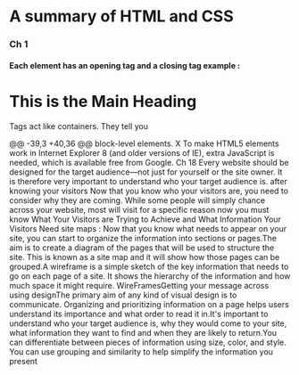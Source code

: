 # A summary of HTML and CSS
### Ch 1 
#### Each element has an opening tag and a closing tag example : <h1>This is the Main Heading</h1> Tags act like containers. They tell you
@@ -39,3 +40,36 @@ block-level elements.
X To make HTML5 elements work in Internet Explorer 8
(and older versions of IE), extra JavaScript is needed,
which is available free from Google.
Ch 18
Every website should be designed for the
target audience—not just for yourself or the
site owner. It is therefore very important to
understand who your target audience is.
after knowing your visitors Now that you know who your visitors are, you
need to consider why they are coming. While
some people will simply chance across your
website, most will visit for a specific reason
now you must know What Your Visitors are
Trying to Achieve and What Information
Your Visitors Need
site maps : Now that you know what needs to appear
on your site, you can start to organize the
information into sections or pages.The aim is to create a diagram
of the pages that will be used
to structure the site. This is
known as a site map and it will
show how those pages can be
grouped.A wireframe is a simple sketch of the key
information that needs to go on each page of a
site. It shows the hierarchy of the information
and how much space it might require.
WireFramesGetting your message
across using designThe primary aim of any kind of visual design
is to communicate. Organizing and prioritizing
information on a page helps users understand
its importance and what order to read it in.It's important to understand who your target audience
is, why they would come to your site, what information
they want to find and when they are likely to return.You can differentiate between pieces of information
using size, color, and style.
You can use grouping and similarity to help simplify
the information you present